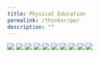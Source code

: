 ```yaml
---
title: Physical Education
permalink: /thinker/pe/
description: ""
---
```

![](/images/Student%20Thinker/PE%20(1).jpg)
![](/images/Student%20Thinker/PE%20(2).jpg)
![](/images/Student%20Thinker/PE%20(3).jpg)
![](/images/Student%20Thinker/PE%20(4).jpg)
![](/images/Student%20Thinker/PE%20(5).jpg)
![](/images/Student%20Thinker/PE%20(6).jpg)
![](/images/Student%20Thinker/PE%20(7).jpg)
![](/images/Student%20Thinker/PE%20(8).jpg)
![](/images/Student%20Thinker/PE%20(9).jpg)
![](/images/Student%20Thinker/PE%20(10).jpg)